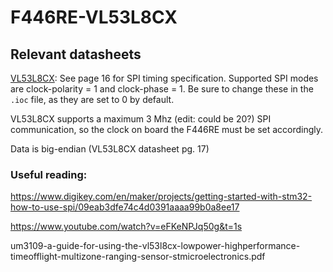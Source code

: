 # F446RE-VL53L8CX

## Relevant datasheets

[VL53L8CX](https://www.pololu.com/file/0J2029/vl53l8cx.pdf): See page 16 for SPI timing specification. Supported SPI modes are clock-polarity = 1 and clock-phase = 1. Be sure to change these in the `.ioc` file, as they are set to 0 by default.

VL53L8CX supports a maximum 3 Mhz (edit: could be 20?) SPI communication, so the clock on board the F446RE must be set accordingly.

Data is big-endian (VL53L8CX datasheet pg. 17)


### Useful reading:

https://www.digikey.com/en/maker/projects/getting-started-with-stm32-how-to-use-spi/09eab3dfe74c4d0391aaaa99b0a8ee17

https://www.youtube.com/watch?v=eFKeNPJq50g&t=1s


um3109-a-guide-for-using-the-vl53l8cx-lowpower-highperformance-timeofflight-multizone-ranging-sensor-stmicroelectronics.pdf
